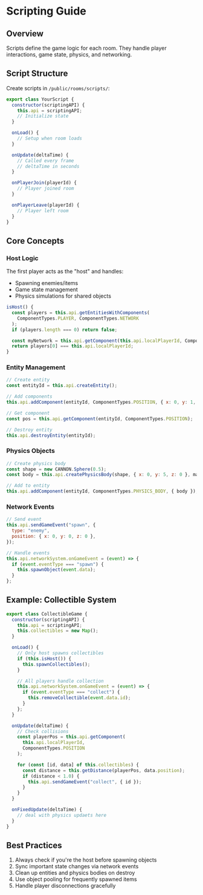 # Scripting Guide

## Overview

Scripts define the game logic for each room. They handle player interactions, game state, physics, and networking.

## Script Structure

Create scripts in `/public/rooms/scripts/`:

```javascript
export class YourScript {
  constructor(scriptingAPI) {
    this.api = scriptingAPI;
    // Initialize state
  }

  onLoad() {
    // Setup when room loads
  }

  onUpdate(deltaTime) {
    // Called every frame
    // deltaTime in seconds
  }

  onPlayerJoin(playerId) {
    // Player joined room
  }

  onPlayerLeave(playerId) {
    // Player left room
  }
}
```

## Core Concepts

### Host Logic

The first player acts as the "host" and handles:

- Spawning enemies/items
- Game state management
- Physics simulations for shared objects

```javascript
isHost() {
  const players = this.api.getEntitiesWithComponents(
    ComponentTypes.PLAYER, ComponentTypes.NETWORK
  );
  if (players.length === 0) return false;

  const myNetwork = this.api.getComponent(this.api.localPlayerId, ComponentTypes.NETWORK);
  return players[0] === this.api.localPlayerId;
}
```

### Entity Management

```javascript
// Create entity
const entityId = this.api.createEntity();

// Add components
this.api.addComponent(entityId, ComponentTypes.POSITION, { x: 0, y: 1, z: 0 });

// Get component
const pos = this.api.getComponent(entityId, ComponentTypes.POSITION);

// Destroy entity
this.api.destroyEntity(entityId);
```

### Physics Objects

```javascript
// Create physics body
const shape = new CANNON.Sphere(0.5);
const body = this.api.createPhysicsBody(shape, { x: 0, y: 5, z: 0 }, mass);

// Add to entity
this.api.addComponent(entityId, ComponentTypes.PHYSICS_BODY, { body });
```

### Network Events

```javascript
// Send event
this.api.sendGameEvent("spawn", {
  type: "enemy",
  position: { x: 0, y: 0, z: 0 },
});

// Handle events
this.api.networkSystem.onGameEvent = (event) => {
  if (event.eventType === "spawn") {
    this.spawnObject(event.data);
  }
};
```

## Example: Collectible System

```javascript
export class CollectibleGame {
  constructor(scriptingAPI) {
    this.api = scriptingAPI;
    this.collectibles = new Map();
  }

  onLoad() {
    // Only host spawns collectibles
    if (this.isHost()) {
      this.spawnCollectibles();
    }

    // All players handle collection
    this.api.networkSystem.onGameEvent = (event) => {
      if (event.eventType === "collect") {
        this.removeCollectible(event.data.id);
      }
    };
  }

  onUpdate(deltaTime) {
    // Check collisions
    const playerPos = this.api.getComponent(
      this.api.localPlayerId,
      ComponentTypes.POSITION
    );

    for (const [id, data] of this.collectibles) {
      const distance = this.getDistance(playerPos, data.position);
      if (distance < 1.0) {
        this.api.sendGameEvent("collect", { id });
      }
    }
  }

  onFixedUpdate(deltaTime) {
    // deal with physics updaets here
  }
}
```

## Best Practices

1. Always check if you're the host before spawning objects
2. Sync important state changes via network events
3. Clean up entities and physics bodies on destroy
4. Use object pooling for frequently spawned items
5. Handle player disconnections gracefully
